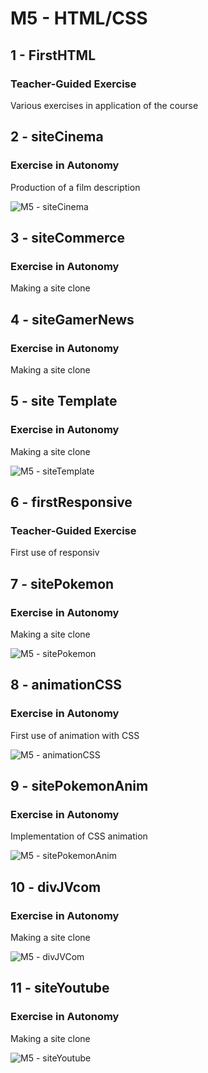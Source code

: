 # M5 - HTML/CSS

## 1 - FirstHTML

### Teacher-Guided Exercise
Various exercises in application of the course

## 2 - siteCinema

### Exercise in Autonomy
Production of a film description

![M5 - siteCinema](https://user-images.githubusercontent.com/92722233/165290807-702b823d-e0a7-4664-a182-843433ee96f9.png)

## 3 - siteCommerce

### Exercise in Autonomy
Making a site clone

## 4 - siteGamerNews

### Exercise in Autonomy
Making a site clone

## 5 - site Template

### Exercise in Autonomy
Making a site clone

![M5 - siteTemplate](https://user-images.githubusercontent.com/92722233/165290927-0057c394-04de-48b6-b90e-390abd94e197.png)

## 6 - firstResponsive

### Teacher-Guided Exercise
First use of responsiv

## 7 - sitePokemon

### Exercise in Autonomy
Making a site clone

![M5 - sitePokemon](https://user-images.githubusercontent.com/92722233/165290870-5d21b9b0-9e45-4c5a-8c01-a682a526e54c.png)

## 8 - animationCSS

### Exercise in Autonomy
First use of animation with CSS

![M5 - animationCSS](https://user-images.githubusercontent.com/92722233/165290737-9d2b4c39-81e1-4301-925c-ff8629468509.png)

## 9 - sitePokemonAnim

### Exercise in Autonomy
Implementation of CSS animation

![M5 - sitePokemonAnim](https://user-images.githubusercontent.com/92722233/165290894-5e524ea8-2550-40fe-8f40-5454fedb0a7d.png)

## 10 - divJVcom

### Exercise in Autonomy
Making a site clone

![M5 - divJVCom](https://user-images.githubusercontent.com/92722233/165290770-1d1f6b91-4878-4045-8b11-800cfb4181ba.png)

## 11 - siteYoutube

### Exercise in Autonomy
Making a site clone

![M5 - siteYoutube](https://user-images.githubusercontent.com/92722233/165290974-5a8295cf-7e57-43e9-b785-37e858d5b4a2.png)
